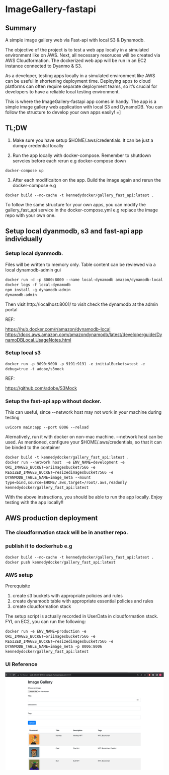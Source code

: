 # ImageGallery-fastapi

## Summary
A simple image gallery web via Fast-api with local S3 & Dynamodb. 

The objective of the project is to test a web app locally in a simulated environment like on AWS. Next, all necessary resoruces will be created via AWS Cloudformation. The dockerized web app will be run in an EC2 instance connected to Dyanmo & S3. 

As a developer, testing apps locally in a simulated environment like AWS can be useful in shortening deployment time. Deploying apps to cloud platforms can often require separate deployment teams, so it’s crucial for developers to have a reliable local testing environment.

This is where the ImageGallery-fastapi app comes in handy. The app is a simple image gallery web application with local S3 and DynamoDB. You can follow the structure to develop your own apps easily! =]

## TL;DW
1. Make sure you have setup $HOME/.aws/credentials. It can be just a dumpy credential locally

2. Run the app locally with docker-compose. Remember to shutdown servcies before each rerun e.g docker-compose down
```
docker-compose up
```

3. After each modificaiton on the app. Build the image again and rerun the docker-compose e.g
```
docker build --no-cache -t kennedydocker/gallery_fast_api:latest .
```

To follow the same structure for your own apps, you can modify the gallery_fast_api service in the docker-compose.yml e.g replace the image repo with your own one.

## Setup local dyanmodb, s3 and fast-api app individually 
### Setup local dyanmodb. 
Files will be written to memory only. Table content can be reviewed via a local dynamodb-admin gui
```
docker run -d -p 8000:8000 --name local-dynamodb amazon/dynamodb-local
docker logs -f local-dynamodb
npm install -g dynamodb-admin
dynamodb-admin
```
Then visit http://localhost:8001/ to visit check the dynamodb at the admin portal

REF:

https://hub.docker.com/r/amazon/dynamodb-local
https://docs.aws.amazon.com/amazondynamodb/latest/developerguide/DynamoDBLocal.UsageNotes.html

### Setup local s3
```
docker run -p 9090:9090 -p 9191:9191 -e initialBuckets=test -e debug=true -t adobe/s3mock
```
REF:

https://github.com/adobe/S3Mock

### Setup the fast-api app without docker. 
This can useful, since --network host may not work in your machine during testing
```
uvicorn main:app --port 8006 --reload 
```

Alernatively, run it with docker on non-mac machine.  --network host can be used. As mentioned, configure your $HOME/.aws/credentials, so that it can be binded to the container
```
docker build -t kennedydocker/gallery_fast_api:latest .
docker run --network host  -e ENV_NAME=development -e ORI_IMAGES_BUCKET=oriimagesbucket7566 -e RESIZED_IMAGES_BUCKET=resizedimagesbucket7566 -e DYANMODB_TABLE_NAME=image_meta --mount type=bind,source=$HOME/.aws,target=/root/.aws,readonly kennedydocker/gallery_fast_api:latest
```

With the above instructions, you should be able to run the app locally. Enjoy testing with the app locally!!

##  AWS production deployment
### The cloudformation stack will be in another repo.

### publish it to dockerhub e.g
```
docker build --no-cache -t kennedydocker/gallery_fast_api:latest .
docker push kennedydocker/gallery_fast_api:latest
```

### AWS setup
Prerequisite
1. create s3 buckets with appropriate policies and rules
2. create dynamodb table with appropriate essential policies and rules
3. create cloudformation stack

The setup script is actually recorded in UserData in cloudformation stack. FYI, on EC2, you can run the following:
```
docker run -e ENV_NAME=production -e ORI_IMAGES_BUCKET=oriimagesbucket7566 -e RESIZED_IMAGES_BUCKET=resizedimagesbucket7566 -e DYANMODB_TABLE_NAME=image_meta -p 8006:8006 kennedydocker/gallery_fast_api:latest
```

### UI Reference
![plot](./image/ui_ref.png)